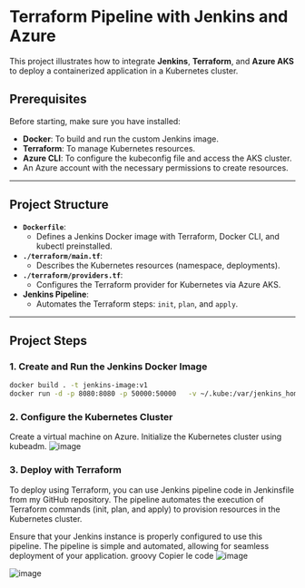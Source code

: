 
# Terraform Pipeline with Jenkins and Azure

This project illustrates how to integrate **Jenkins**, **Terraform**, and **Azure AKS** to deploy a containerized application in a Kubernetes cluster.

## **Prerequisites**

Before starting, make sure you have installed:
- **Docker**: To build and run the custom Jenkins image.
- **Terraform**: To manage Kubernetes resources.
- **Azure CLI**: To configure the kubeconfig file and access the AKS cluster.
- An Azure account with the necessary permissions to create resources.

---

## **Project Structure**
- **`Dockerfile`**:
  - Defines a Jenkins Docker image with Terraform, Docker CLI, and kubectl preinstalled.
- **`./terraform/main.tf`**:
  - Describes the Kubernetes resources (namespace, deployments).
- **`./terraform/providers.tf`**:
  - Configures the Terraform provider for Kubernetes via Azure AKS.
- **Jenkins Pipeline**:
  - Automates the Terraform steps: `init`, `plan`, and `apply`.

---

## **Project Steps**

### 1. **Create and Run the Jenkins Docker Image**
```bash
docker build . -t jenkins-image:v1
docker run -d -p 8080:8080 -p 50000:50000   -v ~/.kube:/var/jenkins_home/.kube   -v jenkins_home:/var/jenkins_home   --name jenkins-instance jenkins-image:v1
```

### 2. **Configure the Kubernetes Cluster**
Create a virtual machine on Azure.
Initialize the Kubernetes cluster using kubeadm.
![image](https://github.com/user-attachments/assets/27cc1a28-981e-4dd7-86c3-d0abcddf4ddc)


### 3. **Deploy with Terraform**
To deploy using Terraform, you can use Jenkins pipeline code in Jenkinsfile from my GitHub repository. The pipeline automates the execution of Terraform commands (init, plan, and apply) to provision resources in the Kubernetes cluster.

Ensure that your Jenkins instance is properly configured to use this pipeline.
The pipeline is simple and automated, allowing for seamless deployment of your application.
groovy
Copier le code
![image](https://github.com/user-attachments/assets/e0f757a9-9fa8-4510-8993-e9d4cfcf03c7)


![image](https://github.com/user-attachments/assets/dfb08194-ba87-4f6d-9e33-57bb4c2a7d33)
